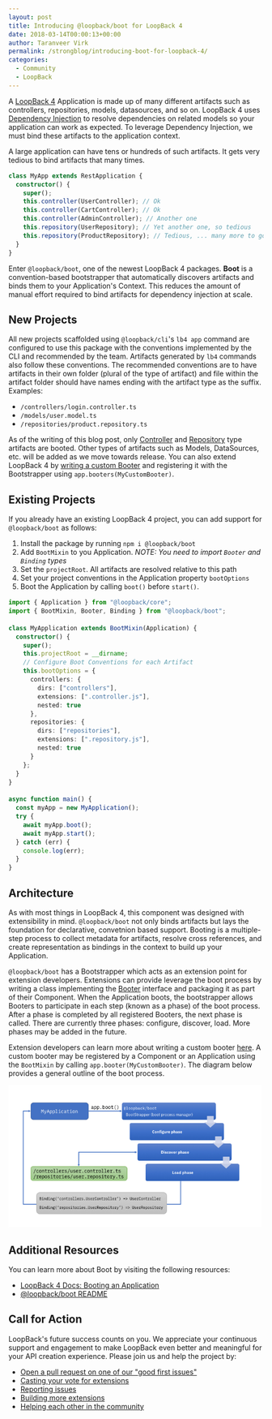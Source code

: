 ```yaml
---
layout: post
title: Introducing @loopback/boot for LoopBack 4
date: 2018-03-14T00:00:13+00:00
author: Taranveer Virk
permalink: /strongblog/introducing-boot-for-loopback-4/
categories:
  - Community
  - LoopBack
---
```


A [LoopBack 4](https://strongloop.com/strongblog/announcing-loopback-next/) Application is made up of many different artifacts such as controllers, repositories, models, datasources, and so on. LoopBack 4 uses [Dependency Injection](http://loopback.io/doc/en/lb4/Dependency-injection.html) to resolve dependencies on related models so your application can work as expected. To leverage Dependency Injection, we must bind these artifacts to the application context.

A large application can have tens or hundreds of such artifacts. It gets very tedious to bind artifacts that many times.

```ts
class MyApp extends RestApplication {
  constructor() {
    super();
    this.controller(UserController); // Ok
    this.controller(CartController); // Ok
    this.controller(AdminController); // Another one
    this.repository(UserRepository); // Yet another one, so tedious
    this.repository(ProductRepository); // Tedious, ... many more to go
  }
}
```

Enter `@loopback/boot`, one of the newest LoopBack 4 packages. **Boot** is a convention-based bootstrapper that automatically discovers artifacts and binds them to your Application's Context. This reduces the amount of manual effort
required to bind artifacts for dependency injection at scale.

<!-- more -->

## New Projects

All new projects scaffolded using `@loopback/cli`'s `lb4 app` command are configured to use this package with the conventions implemented by the CLI and recommended by the team. Artifacts generated by `lb4` commands also follow these
conventions. The recommended conventions are to have artifacts in their own folder (plural of the type of artifact) and file within the artifact folder should have names ending with the artifact type as the suffix. Examples:

* `/controllers/login.controller.ts`
* `/models/user.model.ts`
* `/repositories/product.repository.ts`

As of the writing of this blog post, only [Controller](http://loopback.io/doc/en/lb4/Controllers.html) and [Repository](http://loopback.io/doc/en/lb4/Repositories.html) type artifacts are booted. Other types of artifacts such as Models, DataSources, etc. will be added as we move towards release. You can also extend LoopBack 4 by [writing a custom Booter](http://loopback.io/doc/en/lb4/Booting-an-Application.html#custom-booters) and registering it with the Bootstrapper using `app.booters(MyCustomBooter)`.

## Existing Projects

If you already have an existing LoopBack 4 project, you can add support for `@loopback/boot` as follows:

1.  Install the package by running `npm i @loopback/boot`
2.  Add `BootMixin` to you Application. _NOTE: You need to import `Booter` and `Binding` types_
3.  Set the `projectRoot`. All artifacts are resolved relative to this path
4.  Set your project conventions in the Application property `bootOptions`
5.  Boot the Application by calling `boot()` before `start()`.

```ts
import { Application } from "@loopback/core";
import { BootMixin, Booter, Binding } from "@loopback/boot";

class MyApplication extends BootMixin(Application) {
  constructor() {
    super();
    this.projectRoot = __dirname;
    // Configure Boot Conventions for each Artifact
    this.bootOptions = {
      controllers: {
        dirs: ["controllers"],
        extensions: [".controller.js"],
        nested: true
      },
      repositories: {
        dirs: ["repositories"],
        extensions: [".repository.js"],
        nested: true
      }
    };
  }
}

async function main() {
  const myApp = new MyApplication();
  try {
    await myApp.boot();
    await myApp.start();
  } catch (err) {
    console.log(err);
  }
}
```

## Architecture

As with most things in LoopBack 4, this component was designed with extensibility in mind. `@loopback/boot` not only binds artifacts but lays the foundation for declarative, convetnion based support. Booting is a multiple-step process to collect metadata for artifacts, resolve cross references, and create representation as bindings in the context to build up your Application.

`@loopback/boot` has a Bootstrapper which acts as an extension point for extension developers. Extensions can provide leverage the boot process by writing a class implementing the [Booter](http://loopback.io/doc/en/lb4/Booting-an-Application.html#booters) interface and packaging it as part of their Component. When the Application boots, the bootstrapper allows Booters to participate in each step (known as a phase) of the boot process. After a phase is completed by all registered Booters, the next phase is called. There are currently three phases: configure, discover, load. More phases may be added in the future.

Extension developers can learn more about writing a custom booter [here](http://loopback.io/doc/en/lb4/Booting-an-Application.html#custom-booters). A custom booter may be registered by a Component or an Application using the `BootMixin` by calling `app.booter(MyCustomBooter)`. The diagram below provides a general outline of the boot process.

<img src="../blog-assets/2018/03/boot-process.png" alt="@loopback/boot Bootstrapping process" style="width: 500px; margin:auto;"/>

## Additional Resources

You can learn more about Boot by visiting the following resources:

* [LoopBack 4 Docs: Booting an Application](http://loopback.io/doc/en/lb4/Booting-an-Application.html)
* [@loopback/boot README](https://github.com/strongloop/loopback-next/blob/master/packages/boot/README.md)

## Call for Action

LoopBack's future success counts on you. We appreciate your continuous support and engagement to make LoopBack even better and meaningful for your API creation experience. Please join us and help the project by:

* [Open a pull request on one of our "good first issues"](https://github.com/strongloop/loopback-next/labels/good%20first%20issue)
* [Casting your vote for extensions](https://github.com/strongloop/loopback-next/issues/512)
* [Reporting issues](https://github.com/strongloop/loopback-next/issues)
* [Building more extensions](https://github.com/strongloop/loopback-next/issues/647)
* [Helping each other in the community](https://groups.google.com/forum/#!forum/loopbackjs)
